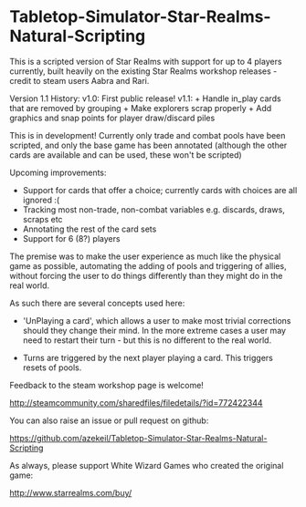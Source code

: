 # Tabletop-Simulator-Star-Realms-Natural-Scripting

This is a scripted version of Star Realms with support for up to 4 players currently, built heavily on the existing Star Realms workshop releases - credit to steam users Aabra and Rari.

Version 1.1
History:
v1.0: First public release!
v1.1:
    + Handle in_play cards that are removed by grouping
    + Make explorers scrap properly
    + Add graphics and snap points for player draw/discard piles


This is in development! Currently only trade and combat pools have been scripted, and only the base game has been annotated (although the other cards are available and can be used, these won't be scripted)

Upcoming improvements:
- Support for cards that offer a choice; currently cards with choices are all ignored :(
- Tracking most non-trade, non-combat variables e.g. discards, draws, scraps etc
- Annotating the rest of the card sets
- Support for 6 (8?) players


The premise was to make the user experience as much like the physical game as possible, automating the adding of pools and triggering of allies, without forcing the user to do things differently than they might do in the real world.

As such there are several concepts used here:

- 'UnPlaying a card', which allows a user to make most trivial corrections should they change their mind. In the more extreme cases a user may need to restart their turn - but this is no different to the real world.

- Turns are triggered by the next player playing a card. This triggers resets of pools.


Feedback to the steam workshop page is welcome!

http://steamcommunity.com/sharedfiles/filedetails/?id=772422344

You can also raise an issue or pull request on github:

https://github.com/azekeil/Tabletop-Simulator-Star-Realms-Natural-Scripting


As always, please support White Wizard Games who created the original game:

http://www.starrealms.com/buy/
